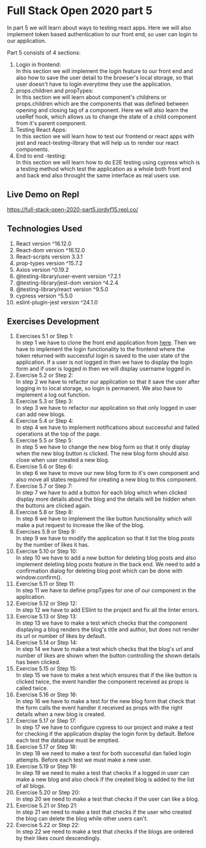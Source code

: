 # Full Stack Open 2020 part 5
In part 5 we will learn about ways to testing react apps. Here we will also implement token based authentication to our front end, so user can login to our application.

Part 5 consists of 4 sections:  
1. Login in frontend:  
In this section we will implement the login feature to our front end and also how to save the user detail to the browser's local storage, so that user doesn't have to login everytime they use the application.  
2. props.children and propTypes:  
In this section we will learn about component's childrens or props.children which are the components that was defined between opening and closing tag of a component. Here we will also learn the useRef hook, which allows us to change the state of a child component from it's parent component.
3. Testing React Apps:  
In this section we will learn how to test our frontend or react apps with jest and react-testing-library that will help us to render our react components.
4. End to end -testing:  
In this section we will learn how to do E2E testing using cypress which is a testing method which test the application as a whole both front end and back end also throught the same interface as real users use.

## Live Demo on Repl
https://full-stack-open-2020-part5.jordyf15.repl.co/

## Technologies Used
1. React version ^16.12.0
2. React-dom version ^16.12.0
3. React-scripts version 3.3.1
4. prop-types version ^15.7.2
5. Axios version ^0.19.2
6. @testing-library/user-event version ^7.2.1
7. @testing-library/jest-dom version ^4.2.4
8. @testing-library/react version ^9.5.0
9. cypress version ^5.5.0
10. eslint-plugin-jest version ^24.1.0


## Exercises Development
1. Exercises 5.1 or Step 1:  
In step 1 we have to clone the front end application from [here](https://github.com/fullstack-hy2020/bloglist-frontend). Then we have to implement the login functionality to the frontend where the token returned with successful login is saved to the user state of the application. If a user is not logged in then we have to display the login form and if user is logged in then we will display username logged in.
2. Exercise 5.2 or Step 2:  
In step 2 we have to refactor our application so that it save the user after logging in to local storage, so login is permanent. We also have to implement a log out function. 
3. Exercise 5.3 or Step 3:  
In step 3 we have to refactor our application so that only logged in user can add new blogs.
4. Exercise 5.4 or Step 4:  
In step 4 we have to implement notifications about successful and failed operations at the top of the page.
5. Exercise 5.5 or Step 5:  
In step 5 we have to change the new blog form so that it only display when the new blog button is clicked. The new blog form should also close when user created a new  blog.
6. Exercise 5.6 or Step 6:  
In step 6 we have to move our new blog form to it's own component and also move all states required for creating a new blog to this component.
7. Exercise 5.7 or Step 7:  
In step 7 we have to add a button for each blog which when clicked display more details about the blog and the details will be hidden when the buttons are clicked again.
8. Exercise 5.8 or Step 8:  
In step 8 we have to implement the like button functionality which will make a put request to increase the like of the blog.
9. Exercises 5.9 or Step 9:  
In step 9 we have to modify the application so that it list the blog posts by the number of likes it has.
10. Exercise 5.10 or Step 10:  
In step 10 we have to add a new button for deleting blog posts and also implement deleting blog posts feature in the back end. We need to add a confirmation dialog for deleting blog post which can be done with window.confirm().
11. Exercise 5.11 or Step 11:  
In step 11 we have to define propTypes for one of our component in the application.
12. Exercise 5.12 or Step 12:  
In step 12 we have to add ESlint to the project and fix all the linter errors.
13. Exercise 5.13 or Step 13:  
In step 13 we have to make a test which checks that the component displaying a blog renders the blog's title and author, but does not render its url or number of likes by default.
14. Exercise 5.14 or Step 14:  
In step 14 we have to make a test which checks that the blog's url and number of likes are shown when the button controlling the shown details has been clicked.
15. Exercise 5.15 or Step 15:  
In step 15 we have to make a test which ensures that if the like button is clicked twice, the event handler the component received as props is called twice.
16. Exercise 5.16 or Step 16:  
In step 16 we have to make a test for the new blog form that check that the form calls the event handler it received as props with the right details when a new blog is created.
17. Exercise 5.17 or Step 17:  
In step 17 we have to configure cypress to our project and make a test for checking if the application display the login form by default. Before each test the database must be emptied.
18. Exercise 5.17 or Step 18:  
In step 18 we need to make a test for both successful dan failed login attempts. Before each test we must make a new user.
19. Exercise 5.19 or Step 19:  
In step 19 we need to make a test that checks if a logged in user can make a new blog and also check if the created blog is added to the list of all blogs.
20. Exercise 5.20 or Step 20:  
In step 20 we need to make a test that checks if the user can like a blog.
21. Exercise 5.21 or Step 21:  
In step 21 we need to make a test that checks if the user who created the blog can delete the blog while other users can't.
22. Exercise 5.22 or Step 22:  
In step 22 we need to make a test that checks if the blogs are ordered by their likes count descendingly.

